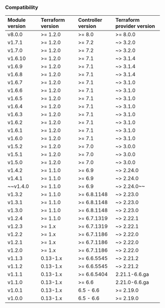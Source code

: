 ### Compatibility

| Module version | Terraform version | Controller version | Terraform provider version |
| :------------- | :---------------- | :----------------- | :------------------------- |
| v8.0.0         | >= 1.2.0          | >= 8.0             | >= 8.0.0                   |
| v1.7.1         | >= 1.2.0          | >= 7.2             | ~> 3.2.0                   |
| v1.7.0         | >= 1.2.0          | >= 7.2             | ~> 3.2.0                   |
| v1.6.10        | >= 1.2.0          | >= 7.1             | ~> 3.1.4                   |
| v1.6.9         | >= 1.2.0          | >= 7.1             | ~> 3.1.4                   |
| v1.6.8         | >= 1.2.0          | >= 7.1             | ~> 3.1.4                   |
| v1.6.7         | >= 1.2.0          | >= 7.1             | ~> 3.1.0                   |
| v1.6.6         | >= 1.2.0          | >= 7.1             | ~> 3.1.0                   |
| v1.6.5         | >= 1.2.0          | >= 7.1             | ~> 3.1.0                   |
| v1.6.4         | >= 1.2.0          | >= 7.1             | ~> 3.1.0                   |
| v1.6.3         | >= 1.2.0          | >= 7.1             | ~> 3.1.0                   |
| v1.6.2         | >= 1.2.0          | >= 7.1             | ~> 3.1.0                   |
| v1.6.1         | >= 1.2.0          | >= 7.1             | ~> 3.1.0                   |
| v1.6.0         | >= 1.2.0          | >= 7.1             | ~> 3.1.0                   |
| v1.5.2         | >= 1.2.0          | >= 7.0             | ~> 3.0.0                   |
| v1.5.1         | >= 1.2.0          | >= 7.0             | ~> 3.0.0                   |
| v1.5.0         | >= 1.2.0          | >= 7.0             | ~> 3.0.0                   |
| v1.4.2         | >= 1.1.0          | >= 6.9             | ~> 2.24.0                  |
| v1.4.1         | >= 1.1.0          | >= 6.9             | ~> 2.24.0                  |
| ~~v1.4.0       | >= 1.1.0          | >= 6.9             | ~> 2.24.0~~                |
| v1.3.2         | >= 1.1.0          | >= 6.8.1148        | ~> 2.23.0                  |
| v1.3.1         | >= 1.1.0          | >= 6.8.1148        | ~> 2.23.0                  |
| v1.3.0         | >= 1.1.0          | >= 6.8.1148        | ~> 2.23.0                  |
| v1.2.4         | >= 1.1.0          | >= 6.7.1319        | ~> 2.22.1                  |
| v1.2.3         | >= 1.x            | >= 6.7.1319        | ~> 2.22.1                  |
| v1.2.2         | >= 1.x            | >= 6.7.1186        | ~> 2.22.0                  |
| v1.2.1         | >= 1.x            | >= 6.7.1186        | ~> 2.22.0                  |
| v1.2.0         | >= 1.x            | >= 6.7.1186        | ~> 2.22.0                  |
| v1.1.3         | 0.13-1.x          | >= 6.6.5545        | ~> 2.21.2                  |
| v1.1.2         | 0.13-1.x          | >= 6.6.5545        | ~> 2.21.2                  |
| v1.1.1         | 0.13-1.x          | >= 6.6.5404        | 2.21.1-6.6.ga              |
| v1.1.0         | 0.13-1.x          | >= 6.6             | 2.21.0-6.6.ga              |
| v1.0.1         | 0.13-1.x          | 6.5 - 6.6          | >= 2.19.0                  |
| v1.0.0         | 0.13-1.x          | 6.5 - 6.6          | >= 2.19.0                  |
